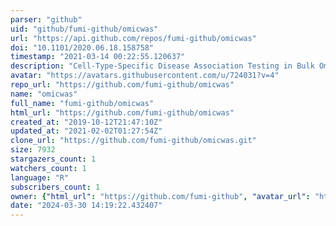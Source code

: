 ```yaml
---
parser: "github"
uid: "github/fumi-github/omicwas"
url: "https://api.github.com/repos/fumi-github/omicwas"
doi: "10.1101/2020.06.18.158758"
timestamp: "2021-03-14 00:22:55.120637"
description: "Cell-Type-Specific Disease Association Testing in Bulk Omics Experiments"
avatar: "https://avatars.githubusercontent.com/u/724031?v=4"
repo_url: "https://github.com/fumi-github/omicwas"
name: "omicwas"
full_name: "fumi-github/omicwas"
html_url: "https://github.com/fumi-github/omicwas"
created_at: "2019-10-12T21:47:10Z"
updated_at: "2021-02-02T01:27:54Z"
clone_url: "https://github.com/fumi-github/omicwas.git"
size: 7932
stargazers_count: 1
watchers_count: 1
language: "R"
subscribers_count: 1
owner: {"html_url": "https://github.com/fumi-github", "avatar_url": "https://avatars.githubusercontent.com/u/724031?v=4", "login": "fumi-github", "type": "User"}
date: "2024-03-30 14:19:22.432407"
---
```

